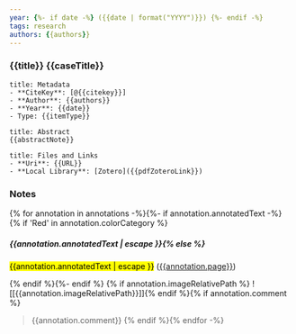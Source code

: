 ```yaml
---
year: {%- if date -%} ({{date | format("YYYY")}}) {%- endif -%}
tags: research
authors: {{authors}}
---
```


### {{title}} {{caseTitle}}

``` ad-info
title: Metadata
- **CiteKey**: [@{{citekey}}]
- **Author**: {{authors}}
- **Year**: {{date}} 
- Type: {{itemType}} 
```

```ad-quote
title: Abstract
{{abstractNote}}
```

```ad-abstract
title: Files and Links
- **Uri**: {{URL}}
- **Local Library**: [Zotero]({{pdfZoteroLink}})
```



### Notes
{% for annotation in annotations -%}{%- if annotation.annotatedText -%}{% if 'Red' in annotation.colorCategory %} 
##### {{annotation.annotatedText | escape }}{% else %}
<mark class="customZot-{% if annotation.color %}{{annotation.colorCategory}} {% endif %}">{{annotation.annotatedText | escape }}</mark> ([{{annotation.page}}](zotero://open-pdf/library/items/{{annotation.attachment.itemKey}}?page={{annotation.page}}&annotation={{annotation.id}}))

{% endif %}{%- endif %} {% if annotation.imageRelativePath %} ![[{{annotation.imageRelativePath}}]]{% endif %}{% if annotation.comment %} 
>{{annotation.comment}}
{% endif %}{% endfor -%}